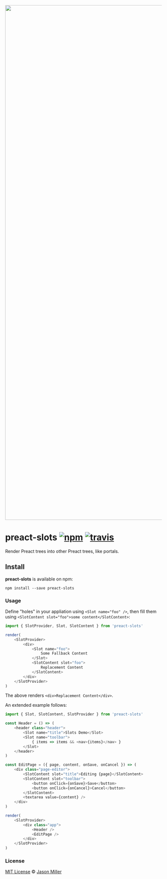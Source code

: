 <div align="center">
    <img align="center" src="https://i.imgur.com/8b1gCrF.jpg" width="1650">
</div>

# preact-slots [![npm](https://img.shields.io/npm/v/preact-slots.svg?style=flat)](https://www.npmjs.org/package/preact-slots) [![travis](https://travis-ci.org/developit/preact-slots.svg?branch=master)](https://travis-ci.org/developit/preact-slots)

Render Preact trees into other Preact trees, like portals.


## Install

**preact-slots** is available on npm:

`npm install --save preact-slots`


### Usage

Define "holes" in your appliation using `<Slot name="foo" />`,
then fill them using `<SlotContent slot="foo">some content</SlotContent>`:

```js
import { SlotProvider, Slot, SlotContent } from 'preact-slots'

render(
    <SlotProvider>
        <div>
            <Slot name="foo">
                Some Fallback Content
            </Slot>
            <SlotContent slot="foo">
                Replacement Content
            </SlotContent>
        </div>
    </SlotProvider>
)
```

The above renders `<div>Replacement Content</div>`.

An extended example follows:

```js
import { Slot, SlotContent, SlotProvider } from 'preact-slots'

const Header = () => (
    <header class="header">
        <Slot name="title">Slots Demo</Slot>
        <Slot name="toolbar">
            { items => items && <nav>{items}</nav> }
        </Slot>
    </header>
)

const EditPage = ({ page, content, onSave, onCancel }) => (
    <div class="page-editor">
        <SlotContent slot="title">Editing {page}</SlotContent>
        <SlotContent slot="toolbar">
            <button onClick={onSave}>Save</button>
            <button onClick={onCancel}>Cancel</button>
        </SlotContent>
        <textarea value={content} />
    </div>
)

render(
    <SlotProvider>
        <div class="app">
            <Header />
            <EditPage />
        </div>
    </SlotProvider>
)
```


### License

[MIT License](https://oss.ninja/mit/developit) © [Jason Miller](https://jasonformat.com)
